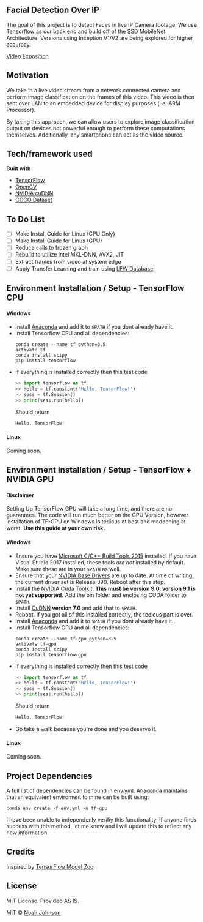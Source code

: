 ## Facial Detection Over IP
The goal of this project is to detect Faces in live IP Camera footage. We use Tensorflow as our back end and build off of the
SSD MobileNet Architecture. Versions using Inception V1/V2 are being explored for higher accuracy.

[Video Exposition](https://youtu.be/-ED7T9X5zcY)

## Motivation
We take in a live video stream from a network connected camera and perform image classification on the frames of this video. This video is then sent over LAN to an embedded device for display purposes (i.e. ARM Processor).

By taking this approach, we can allow users to explore image classification output on devices not powerful enough to perform these computations themselves. Additionally, any smartphone can act as the video source.

## Tech/framework used

<b>Built with</b>
- [TensorFlow](https://www.tensorflow.org/)
- [OpenCV](https://opencv.org/)
- [NVIDIA cuDNN](https://developer.nvidia.com/cudnn)
- [COCO Dataset](http://cocodataset.org/)

## To Do List
- [ ] Make Install Guide for Linux (CPU Only)
- [ ] Make Install Guide for Linux (GPU)
- [ ] Reduce calls to frozen graph
- [ ] Rebuild to utilize Intel MKL-DNN, AVX2, JIT
- [ ] Extract frames from video at system edge
- [ ] Apply Transfer Learning and train using [LFW Database](http://vis-www.cs.umass.edu/lfw/)

## Environment Installation / Setup - TensorFlow CPU

  #### Windows
  - Install [Anaconda](https://www.anaconda.com/distribution/) and add it to `$PATH` if you dont already have it. 
  - Install Tensorflow CPU and all dependencies:
    ```
    conda create --name tf python=3.5
    activate tf
    conda install scipy
    pip install tensorflow
    ```
  - If everything is installed correctly then this test code
    ```Python
    >> import tensorflow as tf
    >> hello = tf.constant('Hello, TensorFlow!')
    >> sess = tf.Session()
    >> print(sess.run(hello))
    ```
    Should return
    ```Python
    Hello, TensorFlow!
    ```
  
  #### Linux
  Coming soon. 

## Environment Installation / Setup - TensorFlow + NVIDIA GPU

  #### Disclaimer
  Setting Up TensorFlow GPU will take a long time, and there are no guarantees. The code will run much better on the GPU Version, however installation of TF-GPU on Windows is tedious at best and maddening at worst. **Use this guide at your own risk.** 
  
  #### Windows
  - Ensure you have [Microsoft C/C++ Build Tools 2015](https://www.microsoft.com/en-us/download/details.aspx?id=48159) installed. If you have Visual Studio 2017 installed, these tools *are not* installed by default. Make sure these are in your `$PATH` as well. 
  - Ensure that your [NVIDIA Base Drivers](http://www.nvidia.com/Download/index.aspx) are up to date. At time of writing, the current driver set is Release 390. Reboot after this step.
  - Install the [NVIDIA Cuda Toolkit](https://developer.nvidia.com/cuda-90-download-archive?target_os=Windows&target_arch=x86_64). **This must be version 9.0, version 9.1 is not yet supported.** Add the bin folder and enclosing CUDA folder to `$PATH`.
  - Install [CuDNN](https://developer.nvidia.com/cudnn) **version 7.0** and add that to `$PATH`. 
  - Reboot. If you got all of this installed correctly, the tedious part is over.
  - Install [Anaconda](https://www.anaconda.com/distribution/) and add it to `$PATH` if you dont already have it. 
  - Install Tensorflow GPU and all dependencies:
    ```
    conda create --name tf-gpu python=3.5
    activate tf-gpu
    conda install scipy
    pip install tensorflow-gpu
    ```
  - If everything is installed correctly then this test code
    ```Python
    >> import tensorflow as tf
    >> hello = tf.constant('Hello, TensorFlow!')
    >> sess = tf.Session()
    >> print(sess.run(hello))
    ```
    Should return
    ```Python
    Hello, TensorFlow!
    ```
  - Go take a walk because you're done and you deserve it.
  
  #### Linux
  Coming soon. 
  
## Project Dependencies
A full list of dependencies can be found in [env.yml](https://github.com/njohnsoncpe/facialRecognition/blob/master/env.yml). [Anaconda maintains](https://conda.io/docs/commands/env/conda-env-create.html) that an equivalent enviroment to mine can be built using: 
```
conda env create -f env.yml -n tf-gpu 
```
I have been unable to independenly verifiy this functionality. If anyone finds success with this method, let me know and I will update this to reflect any new information.

## Credits
Inspired by [TensorFlow Model Zoo](https://github.com/tensorflow/models/blob/master/research/object_detection/g3doc/detection_model_zoo.md)

## License
MIT License. Provided AS IS.

MIT © [Noah Johnson](https://njohnsoncpe.github.io)
